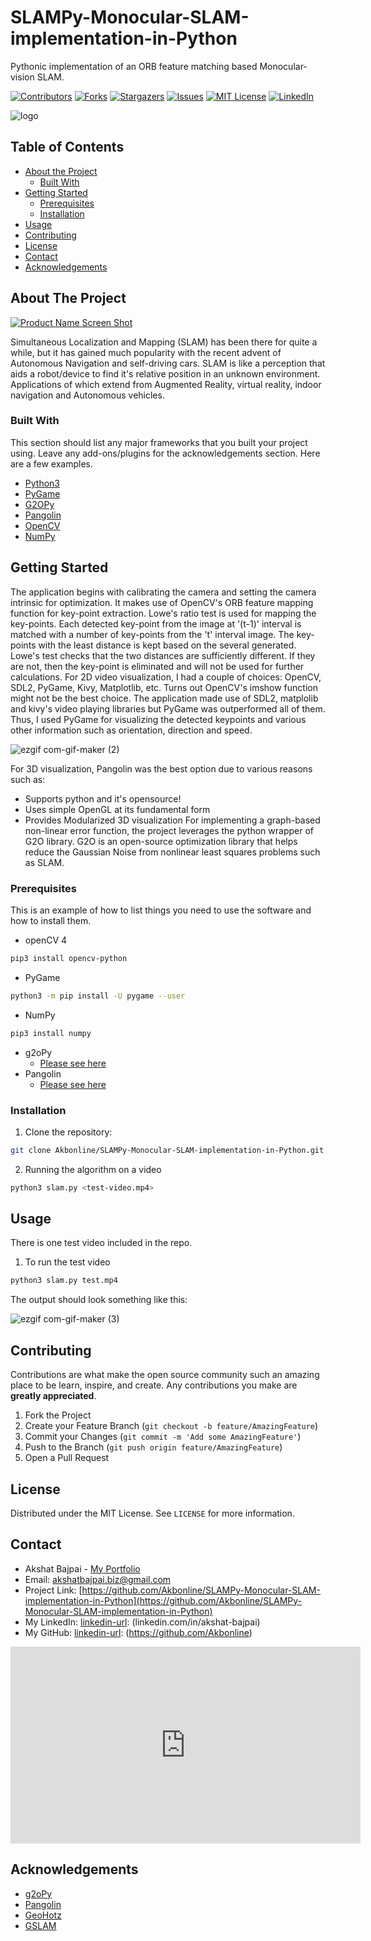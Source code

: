 # SLAMPy-Monocular-SLAM-implementation-in-Python
Pythonic implementation of an ORB feature matching based Monocular-vision SLAM. 
<!--
*** Thanks for checking out the application. If you have a suggestion that would
*** make this better, please fork the repo and create a pull request or simply open
*** an issue with the tag "Added this change".
-->





<!-- PROJECT SHIELDS -->
<!--
*** I'm using markdown "reference style" links for readability.
*** Reference links are enclosed in brackets [ ] instead of parentheses ( ).
*** See the bottom of this document for the declaration of the reference variables
*** for contributors-url, forks-url, etc. This is an optional, concise syntax you may use.
*** https://www.markdownguide.org/basic-syntax/#reference-style-links
-->
[![Contributors][contributors-shield]][contributors-url]
[![Forks][forks-shield]][forks-url]
[![Stargazers][stars-shield]][stars-url]
[![Issues][issues-shield]][issues-url]
[![MIT License][license-shield]][license-url]
[![LinkedIn][linkedin-shield]][linkedin-url]



<!-- PROJECT LOGO -->
![logo](https://user-images.githubusercontent.com/35187768/97795512-429c1f80-1bc4-11eb-9580-8a5bf63d839a.png)

<!-- TABLE OF CONTENTS -->
## Table of Contents

* [About the Project](#about-the-project)
  * [Built With](#built-with)
* [Getting Started](#getting-started)
  * [Prerequisites](#prerequisites)
  * [Installation](#installation)
* [Usage](#usage)
* [Contributing](#contributing)
* [License](#license)
* [Contact](#contact)
* [Acknowledgements](#acknowledgements)



<!-- ABOUT THE PROJECT -->
## About The Project

[![Product Name Screen Shot][product-screenshot]](https://example.com)

Simultaneous Localization and Mapping (SLAM) has been there for quite a while, but it has gained much popularity with the recent advent of Autonomous Navigation and self-driving cars. SLAM is like a perception that aids a robot/device to find it's relative position in an unknown environment. Applications of which extend from Augmented Reality, virtual reality, indoor navigation and Autonomous vehicles. 

### Built With
This section should list any major frameworks that you built your project using. Leave any add-ons/plugins for the acknowledgements section. Here are a few examples.
* [Python3](https://www.python.org/download/releases/3.0/)
* [PyGame](https://www.pygame.org/)
* [G2OPy](https://github.com/uoip/g2opy)
* [Pangolin](https://github.com/uoip/pangolin)
* [OpenCV](https://pypi.org/project/opencv-python/)
* [NumPy](https://numpy.org/)


<!-- GETTING STARTED -->
## Getting Started
The application begins with calibrating the camera and setting the camera intrinsic for optimization. It makes use of OpenCV's ORB feature mapping function for key-point extraction. Lowe's ratio test is used for mapping the key-points. Each detected key-point from the image at '(t-1)' interval is matched with a number of key-points from the 't' interval image. The key-points with the least distance is kept based on the several generated. Lowe's test checks that the two distances are sufficiently different. If they are not, then the key-point is eliminated and will not be used for further calculations. For 2D video visualization, I had a couple of choices: OpenCV, SDL2, PyGame, Kivy, Matplotlib, etc. Turns out OpenCV's imshow function might not be the best choice. The application made use of SDL2, matplolib and kivy's video playing libraries but PyGame was outperformed all of them. Thus, I used PyGame for visualizing the detected keypoints and various other information such as orientation, direction and speed.

![ezgif com-gif-maker (2)](https://user-images.githubusercontent.com/35187768/97795406-159b3d00-1bc3-11eb-9a7e-2f8caef2bac9.gif)


For 3D visualization, Pangolin was the best option due to various reasons such as:

* Supports python and it's opensource!
* Uses simple OpenGL at its fundamental form
* Provides Modularized 3D visualization
For implementing a graph-based non-linear error function, the project leverages the python wrapper of G2O library. G2O is an open-source optimization library that helps reduce the Gaussian Noise from nonlinear least squares problems such as SLAM.

### Prerequisites

This is an example of how to list things you need to use the software and how to install them.
* openCV 4
```sh
pip3 install opencv-python
```
* PyGame
```sh
python3 -m pip install -U pygame --user
```
* NumPy
```sh
pip3 install numpy
```
* g2oPy
  * [Please see here](https://github.com/uoip/g2opy)
* Pangolin
  * [Please see here](https://github.com/uoip/pangolin)

### Installation

1. Clone the repository:
```sh
git clone Akbonline/SLAMPy-Monocular-SLAM-implementation-in-Python.git
```
2. Running the algorithm on a video
```sh
python3 slam.py <test-video.mp4>
```

<!-- USAGE EXAMPLES -->
## Usage

There is one test video included in the repo.

1. To run the test video
```sh
python3 slam.py test.mp4
```
The output should look something like this:

![ezgif com-gif-maker (3)](https://user-images.githubusercontent.com/35187768/97795404-1207b600-1bc3-11eb-95e7-5dbcd1419310.gif)

<!-- CONTRIBUTING -->
## Contributing

Contributions are what make the open source community such an amazing place to be learn, inspire, and create. Any contributions you make are **greatly appreciated**.

1. Fork the Project
2. Create your Feature Branch (`git checkout -b feature/AmazingFeature`)
3. Commit your Changes (`git commit -m 'Add some AmazingFeature'`)
4. Push to the Branch (`git push origin feature/AmazingFeature`)
5. Open a Pull Request



<!-- LICENSE -->
## License

Distributed under the MIT License. See `LICENSE` for more information.



<!-- CONTACT -->
## Contact

* Akshat Bajpai - [My Portfolio](https://www.akbexpo.com) 
* Email: akshatbajpai.biz@gmail.com
* Project Link: [https://github.com/Akbonline/SLAMPy-Monocular-SLAM-implementation-in-Python](https://github.com/Akbonline/SLAMPy-Monocular-SLAM-implementation-in-Python)
* My LinkedIn: [linkedin-url]: (linkedin.com/in/akshat-bajpai)
* My GitHub: [linkedin-url]: (https://github.com/Akbonline)
<iframe width="560" height="315" src="https://www.youtube.com/embed/JUOY5DrO8R8" frameborder="0" allow="accelerometer; autoplay; clipboard-write; encrypted-media; gyroscope; picture-in-picture" allowfullscreen></iframe>

<!-- ACKNOWLEDGEMENTS -->
## Acknowledgements
* [g2oPy](https://github.com/uoip/g2opy)
* [Pangolin](https://github.com/uoip/pangolin)
* [GeoHotz](https://github.com/geohot)
* [GSLAM](https://github.com/zdzhaoyong/GSLAM)

[contributors-shield]: https://img.shields.io/github/contributors/Akbonline/SLAMPy-Monocular-SLAM-implementation-in-Python.svg?style=flat-square
[contributors-url]: https://github.com/Akbonline/SLAMPy-Monocular-SLAM-implementation-in-Python/graphs/contributors
[forks-shield]: https://img.shields.io/github/forks/Akbonline/SLAMPy-Monocular-SLAM-implementation-in-Python.svg?style=flat-square
[forks-url]: https://github.com/Akbonline/SLAMPy-Monocular-SLAM-implementation-in-Python/network/members
[stars-shield]: https://img.shields.io/github/stars/Akbonline/SLAMPy-Monocular-SLAM-implementation-in-Python.svg?style=flat-square
[stars-url]: https://github.com/Akbonline/SLAMPy-Monocular-SLAM-implementation-in-Python/stargazers
[issues-shield]: https://img.shields.io/github/issues/Akbonline/SLAMPy-Monocular-SLAM-implementation-in-Python.svg?style=flat-square
[issues-url]: https://github.com/Akbonline/SLAMPy-Monocular-SLAM-implementation-in-Python/issues
[license-shield]: https://img.shields.io/github/license/Akbonline/SLAMPy-Monocular-SLAM-implementation-in-Python.svg?style=flat-square
[license-url]: https://github.com/Akbonline/SLAMPy-Monocular-SLAM-implementation-in-Python
[linkedin-shield]: https://img.shields.io/badge/-LinkedIn-black.svg?style=flat-square&logo=linkedin&colorB=555
[linkedin-url]: linkedin.com/in/akshat-bajpai
[product-screenshot]: https://user-images.githubusercontent.com/35187768/97795404-1207b600-1bc3-11eb-95e7-5dbcd1419310.gif
